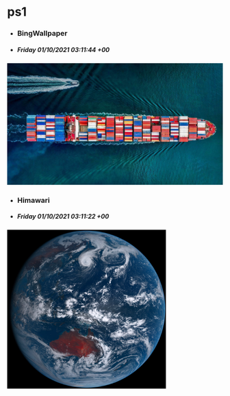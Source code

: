 # ps1

- ### BingWallpaper
- ##### Friday 01/10/2021 03:11:44 +00
<img src="BingWallpaper/latest.jpg" width="700" height="auto" title="👉  BingWallpaper  👈">


- ### Himawari 
- ##### Friday 01/10/2021 03:11:22 +00
<img src="Himawari/latest.jpg" width="auto" height="371" title="👉  Himawari  👈">







